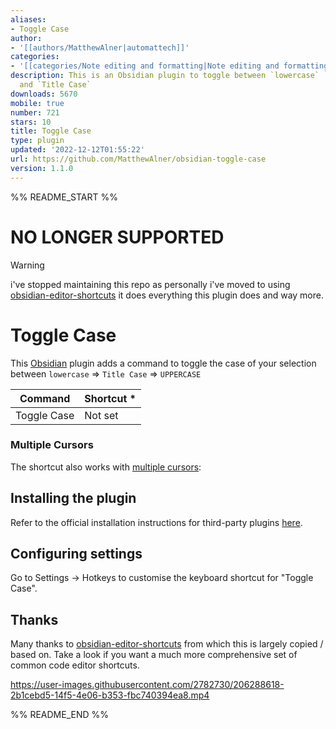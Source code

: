 ```yaml
---
aliases:
- Toggle Case
author:
- '[[authors/MatthewAlner|automattech]]'
categories:
- '[[categories/Note editing and formatting|Note editing and formatting]]'
description: This is an Obsidian plugin to toggle between `lowercase` `UPPERCASE`
  and `Title Case`
downloads: 5670
mobile: true
number: 721
stars: 10
title: Toggle Case
type: plugin
updated: '2022-12-12T01:55:22'
url: https://github.com/MatthewAlner/obsidian-toggle-case
version: 1.1.0
---
```


%% README_START %%

# NO LONGER SUPPORTED

> [!WARNING]
> i've stopped maintaining this repo as personally i've moved to using [obsidian-editor-shortcuts](https://github.com/timhor/obsidian-editor-shortcuts) it does everything this plugin does and way more.

# Toggle Case

This [Obsidian](https://obsidian.md) plugin adds a command to toggle the case of your selection between `lowercase` => `Title Case` => `UPPERCASE` 

| Command                                        | Shortcut \* |
|------------------------------------------------|-------------|
| Toggle Case                                    | Not set     |

### Multiple Cursors

The shortcut also works with [multiple cursors](https://help.obsidian.md/How+to/Working+with+multiple+cursors):

## Installing the plugin

Refer to the official installation instructions for third-party plugins [here](https://help.obsidian.md/Advanced+topics/Community+plugins).

## Configuring settings

Go to Settings → Hotkeys to customise the keyboard shortcut for "Toggle Case".

## Thanks

Many thanks to [obsidian-editor-shortcuts](https://github.com/timhor/obsidian-editor-shortcuts) from which this is largely copied / based on.
Take a look if you want a much more comprehensive set of common code editor shortcuts.


https://user-images.githubusercontent.com/2782730/206288618-2b1cebd5-14f5-4e06-b353-fbc740394ea8.mp4



%% README_END %%